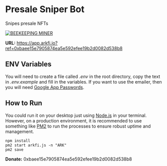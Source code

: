 # Presale Sniper Bot
Snipes presale NFTs  

[![BEEKEEPING MINER](http://img.youtube.com/vi/7dVBA9qAJG0/0.jpg)](http://www.youtube.com/watch?v=7dVBA9qAJG0 "Arkfi Dapp")

**URL:** https://app.arkfi.io?ref=0xbaee15e7905874ea5e592efee19b2d0082d538b8 

## ENV Variables 
You will need to create a file called *.env* in the root directory, copy the text in *.env.example* and fill in the variables. 
If you want to use the emailer, then you will need [Google App Passwords](https://support.google.com/accounts/answer/185833?hl=en). 

## How to Run
You could run it on your desktop just using [Node.js](https://github.com/nodejs/node) in your terminal. However, on a production environment, it is recommended to use something like [PM2](https://github.com/Unitech/pm2) to run the processes to ensure robust uptime and management. 
```
npm install
pm2 start arkfi.js -n "ARK"
pm2 save

```
**Donate:** 0xbaee15e7905874ea5e592efee19b2d0082d538b8
